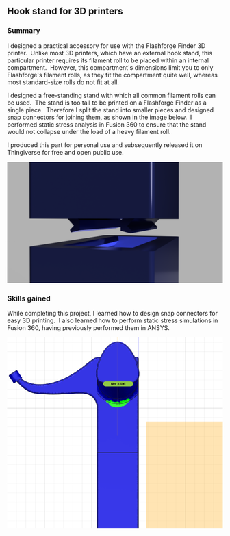 ## Hook stand for 3D printers

### Summary

I designed a practical accessory for use with the Flashforge Finder 3D printer.  Unlike most 3D printers, which have an external hook stand, this particular printer requires its filament roll to be placed within an internal compartment.  However, this compartment's dimensions limit you to only Flashforge's filament rolls, as they fit the compartment quite well, whereas most standard-size rolls do not fit at all.

I designed a free-standing stand with which all common filament rolls can be used.  The stand is too tall to be printed on a Flashforge Finder as a single piece.  Therefore I split the stand into smaller pieces and designed snap connectors for joining them, as shown in the image below.  I performed static stress analysis in Fusion 360 to ensure that the stand would not collapse under the load of a heavy filament roll.

I produced this part for personal use and subsequently released it on Thingiverse for free and open public use.

![Assembly partial to show clips](/images/projects/hook_stand_for_3D_printers/assembly_partial_to_show_clips_2022-Feb-22_10-05-07PM-000_CustomizedView5169264350.png)

### Skills gained

While completing this project, I learned how to design snap connectors for easy 3D printing.  I also learned how to perform static stress simulations in Fusion 360, having previously performed them in ANSYS.

![Simulation](/images/projects/hook_stand_for_3D_printers/simulation.png)
